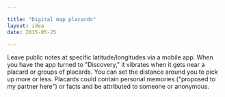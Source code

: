```yaml
---

title: "Digital map placards"
layout: idea
date: 2015-05-25

---
```


Leave public notes at specific latitude/longitudes via a mobile app. When you have the app turned to "Discovery," it vibrates when it gets near a placard or groups of placards. You can set the distance around you to pick up more or less. Placards could contain personal memories ("proposed to my partner here") or facts and be attributed to someone or anonymous. 